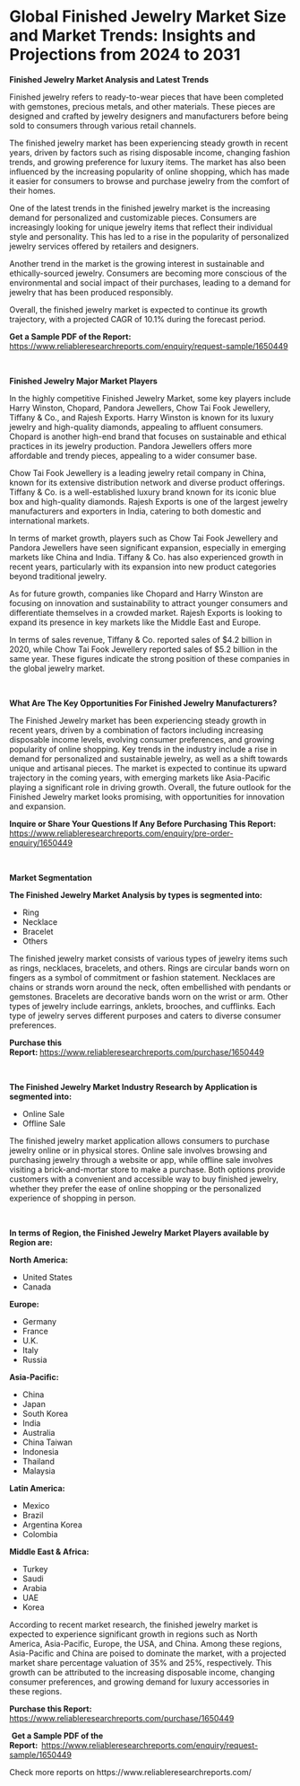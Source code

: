 <p><h1>Global Finished Jewelry Market Size and Market Trends: Insights and Projections from 2024 to 2031</h1></p><p><strong>Finished Jewelry Market Analysis and Latest Trends</strong></p>
<p><p>Finished jewelry refers to ready-to-wear pieces that have been completed with gemstones, precious metals, and other materials. These pieces are designed and crafted by jewelry designers and manufacturers before being sold to consumers through various retail channels.</p><p>The finished jewelry market has been experiencing steady growth in recent years, driven by factors such as rising disposable income, changing fashion trends, and growing preference for luxury items. The market has also been influenced by the increasing popularity of online shopping, which has made it easier for consumers to browse and purchase jewelry from the comfort of their homes.</p><p>One of the latest trends in the finished jewelry market is the increasing demand for personalized and customizable pieces. Consumers are increasingly looking for unique jewelry items that reflect their individual style and personality. This has led to a rise in the popularity of personalized jewelry services offered by retailers and designers.</p><p>Another trend in the market is the growing interest in sustainable and ethically-sourced jewelry. Consumers are becoming more conscious of the environmental and social impact of their purchases, leading to a demand for jewelry that has been produced responsibly.</p><p>Overall, the finished jewelry market is expected to continue its growth trajectory, with a projected CAGR of 10.1% during the forecast period.</p></p>
<p><strong>Get a Sample PDF of the Report:&nbsp;</strong> <a href="https://www.reliableresearchreports.com/enquiry/request-sample/1650449">https://www.reliableresearchreports.com/enquiry/request-sample/1650449</a></p>
<p>&nbsp;</p>
<p><strong>Finished Jewelry Major Market Players</strong></p>
<p><p>In the highly competitive Finished Jewelry Market, some key players include Harry Winston, Chopard, Pandora Jewellers, Chow Tai Fook Jewellery, Tiffany & Co., and Rajesh Exports. Harry Winston is known for its luxury jewelry and high-quality diamonds, appealing to affluent consumers. Chopard is another high-end brand that focuses on sustainable and ethical practices in its jewelry production. Pandora Jewellers offers more affordable and trendy pieces, appealing to a wider consumer base.</p><p>Chow Tai Fook Jewellery is a leading jewelry retail company in China, known for its extensive distribution network and diverse product offerings. Tiffany & Co. is a well-established luxury brand known for its iconic blue box and high-quality diamonds. Rajesh Exports is one of the largest jewelry manufacturers and exporters in India, catering to both domestic and international markets.</p><p>In terms of market growth, players such as Chow Tai Fook Jewellery and Pandora Jewellers have seen significant expansion, especially in emerging markets like China and India. Tiffany & Co. has also experienced growth in recent years, particularly with its expansion into new product categories beyond traditional jewelry.</p><p>As for future growth, companies like Chopard and Harry Winston are focusing on innovation and sustainability to attract younger consumers and differentiate themselves in a crowded market. Rajesh Exports is looking to expand its presence in key markets like the Middle East and Europe.</p><p>In terms of sales revenue, Tiffany & Co. reported sales of $4.2 billion in 2020, while Chow Tai Fook Jewellery reported sales of $5.2 billion in the same year. These figures indicate the strong position of these companies in the global jewelry market.</p></p>
<p>&nbsp;</p>
<p><strong>What Are The Key Opportunities For Finished Jewelry Manufacturers?</strong></p>
<p><p>The Finished Jewelry market has been experiencing steady growth in recent years, driven by a combination of factors including increasing disposable income levels, evolving consumer preferences, and growing popularity of online shopping. Key trends in the industry include a rise in demand for personalized and sustainable jewelry, as well as a shift towards unique and artisanal pieces. The market is expected to continue its upward trajectory in the coming years, with emerging markets like Asia-Pacific playing a significant role in driving growth. Overall, the future outlook for the Finished Jewelry market looks promising, with opportunities for innovation and expansion.</p></p>
<p><strong>Inquire or Share Your Questions If Any Before Purchasing This Report:</strong> <a href="https://www.reliableresearchreports.com/enquiry/pre-order-enquiry/1650449">https://www.reliableresearchreports.com/enquiry/pre-order-enquiry/1650449</a></p>
<p>&nbsp;</p>
<p><strong>Market Segmentation</strong></p>
<p><strong>The Finished Jewelry Market Analysis by types is segmented into:</strong></p>
<p><ul><li>Ring</li><li>Necklace</li><li>Bracelet</li><li>Others</li></ul></p>
<p><p>The finished jewelry market consists of various types of jewelry items such as rings, necklaces, bracelets, and others. Rings are circular bands worn on fingers as a symbol of commitment or fashion statement. Necklaces are chains or strands worn around the neck, often embellished with pendants or gemstones. Bracelets are decorative bands worn on the wrist or arm. Other types of jewelry include earrings, anklets, brooches, and cufflinks. Each type of jewelry serves different purposes and caters to diverse consumer preferences.</p></p>
<p><strong>Purchase this Report:&nbsp;</strong><a href="https://www.reliableresearchreports.com/purchase/1650449">https://www.reliableresearchreports.com/purchase/1650449</a></p>
<p>&nbsp;</p>
<p><strong>The Finished Jewelry Market Industry Research by Application is segmented into:</strong></p>
<p><ul><li>Online Sale</li><li>Offline Sale</li></ul></p>
<p><p>The finished jewelry market application allows consumers to purchase jewelry online or in physical stores. Online sale involves browsing and purchasing jewelry through a website or app, while offline sale involves visiting a brick-and-mortar store to make a purchase. Both options provide customers with a convenient and accessible way to buy finished jewelry, whether they prefer the ease of online shopping or the personalized experience of shopping in person.</p></p>
<p>&nbsp;</p>
<p><strong>In terms of Region, the Finished Jewelry Market Players available by Region are:</strong></p>
<p>
    <p> <strong> North America: </strong>
        <ul>
            <li>United States</li>
            <li>Canada</li>
        </ul>
        </p> 
    <p> <strong> Europe: </strong>
        <ul>
            <li>Germany</li>
            <li>France</li>
            <li>U.K.</li>
            <li>Italy</li>
            <li>Russia</li>
        </ul>
        </p> 
    <p> <strong> Asia-Pacific: </strong>
        <ul>
            <li>China</li>
            <li>Japan</li>
            <li>South Korea</li>
            <li>India</li>
            <li>Australia</li>
            <li>China Taiwan</li>
            <li>Indonesia</li>
            <li>Thailand</li>
            <li>Malaysia</li>
        </ul>
        </p> 
    <p> <strong> Latin America: </strong>
        <ul>
            <li>Mexico</li>
            <li>Brazil</li>
            <li>Argentina Korea</li>
            <li>Colombia</li>
        </ul>
        </p> 
    <p> <strong> Middle East & Africa: </strong>
        <ul>
            <li>Turkey</li>
            <li>Saudi</li>
            <li>Arabia</li>
            <li>UAE</li>
            <li>Korea</li>
        </ul>
    </p>
    </p>
<p><p>According to recent market research, the finished jewelry market is expected to experience significant growth in regions such as North America, Asia-Pacific, Europe, the USA, and China. Among these regions, Asia-Pacific and China are poised to dominate the market, with a projected market share percentage valuation of 35% and 25%, respectively. This growth can be attributed to the increasing disposable income, changing consumer preferences, and growing demand for luxury accessories in these regions.</p></p>
<p><strong>Purchase this Report: </strong><a href="https://www.reliableresearchreports.com/purchase/1650449">https://www.reliableresearchreports.com/purchase/1650449</a></p>
<p>&nbsp;<strong>Get a Sample PDF of the Report:&nbsp;&nbsp;</strong><a href="https://www.reliableresearchreports.com/enquiry/request-sample/1650449">https://www.reliableresearchreports.com/enquiry/request-sample/1650449</a></p>
<p><strong></strong></p>
<p>Check more reports on https://www.reliableresearchreports.com/</p>